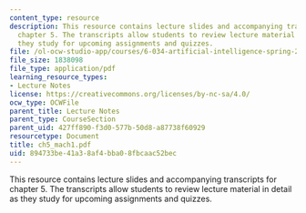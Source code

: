 ```yaml
---
content_type: resource
description: This resource contains lecture slides and accompanying transcripts for
  chapter 5. The transcripts allow students to review lecture material in detail as
  they study for upcoming assignments and quizzes.
file: /ol-ocw-studio-app/courses/6-034-artificial-intelligence-spring-2005/894733be41a38af4bba08fbcaac52bec_ch5_mach1.pdf
file_size: 1838098
file_type: application/pdf
learning_resource_types:
- Lecture Notes
license: https://creativecommons.org/licenses/by-nc-sa/4.0/
ocw_type: OCWFile
parent_title: Lecture Notes
parent_type: CourseSection
parent_uid: 427ff890-f3d0-577b-50d8-a87738f60929
resourcetype: Document
title: ch5_mach1.pdf
uid: 894733be-41a3-8af4-bba0-8fbcaac52bec
---
```

This resource contains lecture slides and accompanying transcripts for chapter 5. The transcripts allow students to review lecture material in detail as they study for upcoming assignments and quizzes.